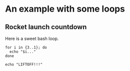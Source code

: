 # An example with some loops

## Rocket launch countdown

Here is a sweet bash loop.

```{bash}
for i in {3..1}; do
  echo "$i..."
done

echo "LIFTOFF!!!"
```  

